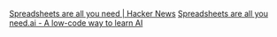 
[Spreadsheets are all you need | Hacker News](https://news.ycombinator.com/item?id=39700256)
[Spreadsheets are all you need.ai - A low-code way to learn AI](https://spreadsheets-are-all-you-need.ai/index.html)
